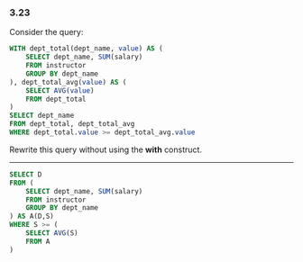 ### 3.23

Consider the query:
```SQL
WITH dept_total(dept_name, value) AS (
    SELECT dept_name, SUM(salary)
    FROM instructor
    GROUP BY dept_name
), dept_total_avg(value) AS (
    SELECT AVG(value)
    FROM dept_total
)
SELECT dept_name
FROM dept_total, dept_total_avg
WHERE dept_total.value >= dept_total_avg.value
```

Rewrite this query without using the **with** construct.

---

```SQL
SELECT D
FROM (
    SELECT dept_name, SUM(salary)
    FROM instructor
    GROUP BY dept_name
) AS A(D,S)
WHERE S >= (
    SELECT AVG(S)
    FROM A
)
```